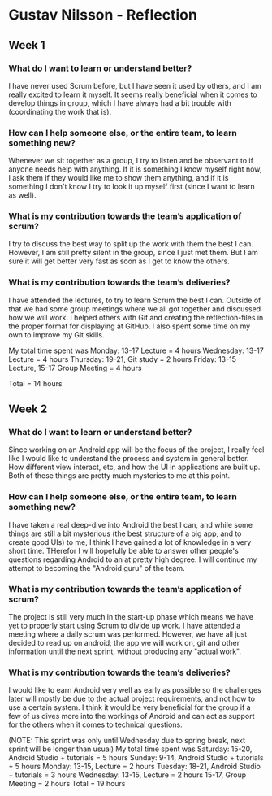 # Gustav Nilsson - Reflection 
## Week 1
### What do I want to learn or understand better?
I have never used Scrum before, but I have seen it used by others, and I am really excited to learn it myself. It seems really beneficial when it comes to develop things in group, which I have always had a bit trouble with (coordinating the work that is).
### How can I help someone else, or the entire team, to learn something new?
Whenever we sit together as a group, I try to listen and be observant to if anyone needs help with anything. If it is something I know myself right now, I ask them if they would like me to show them anything, and if it is something I don't know I try to look it up myself first (since I want to learn as well).
### What is my contribution towards the team’s application of scrum?
I try to discuss the best way to split up the work with them the best I can. However, I am still pretty silent in the group, since I just met them. But I am sure it will get better very fast as soon as I get to know the others. 
### What is my contribution towards the team’s deliveries?
I have attended the lectures, to try to learn Scrum the best I can. Outside of that we had some group meetings where we all got together and discussed how we will work. I helped others with Git and creating the reflection-files in the proper format for displaying at GitHub. I also spent some time on my own to improve my Git skills.

My total time spent was
Monday: 13-17 Lecture = 4 hours
Wednesday: 13-17 Lecture = 4 hours
Thursday: 19-21, Git study = 2 hours
Friday: 13-15 Lecture, 15-17 Group Meeting = 4 hours

Total = 14 hours

## Week 2
### What do I want to learn or understand better?
Since working on an Android app will be the focus of the project, I really feel like I would like to understand the process and system in general better. How different view interact, etc, and how the UI in applications are built up. Both of these things are pretty much mysteries to me at this point.
### How can I help someone else, or the entire team, to learn something new?
I have taken a real deep-dive into Android the best I can, and while some things are still a bit mysterious (the best structure of a big app, and to create good UIs) to me, I think I have gained a lot of knowledge in a very short time. THerefor I will hopefully be able to answer other people's questions regarding Android to an at pretty high degree. I will continue my attempt to becoming the "Android guru" of the team.
### What is my contribution towards the team’s application of scrum?
The project is still very much in the start-up phase which means we have yet to properly start using Scrum to divide up work. I have attended a meeting where a daily scrum was performed. However, we have all just decided to read up on android, the app we will work on, git and other information until the next sprint, without producing any "actual work".
### What is my contribution towards the team’s deliveries?
I would like to earn Android very well as early as possible so the challenges later will mostly be due to the actual project requirements, and not how to use a certain system. I think it would be very beneficial for the group if a few of us dives more into the workings of Android and can act as support for the others when it comes to technical questions.

(NOTE: This sprint was only until Wednesday due to spring break, next sprint will be longer than usual)
My total time spent was
Saturday: 15-20, Android Studio + tutorials  = 5 hours
Sunday: 9-14, Android Studio + tutorials = 5 hours
Monday: 13-15, Lecture = 2 hours
Tuesday: 18-21, Android Studio + tutorials = 3 hours
Wednesday: 13-15, Lecture = 2 hours
           15-17, Group Meeting = 2 hours
Total = 19 hours
